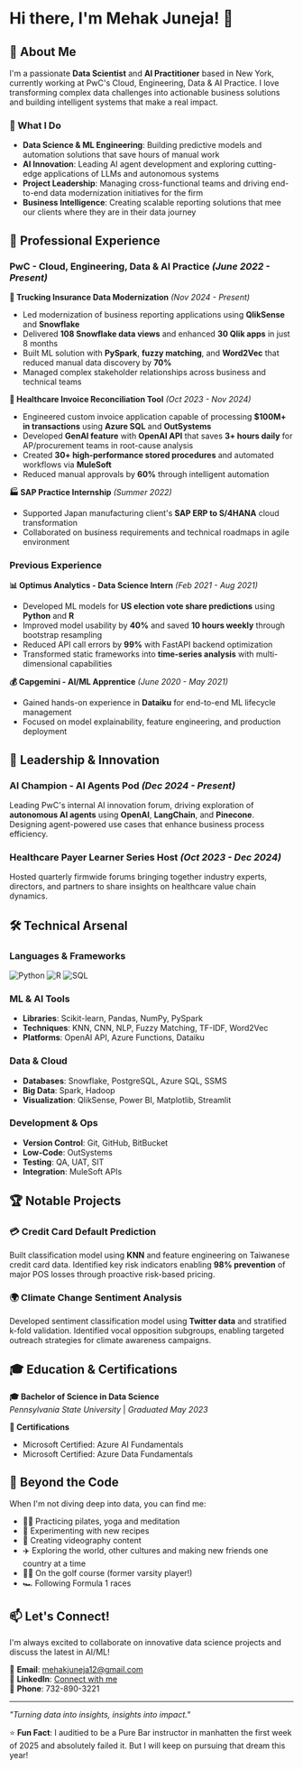 # Hi there, I'm Mehak Juneja! 👋

## 🚀 About Me

I'm a passionate **Data Scientist** and **AI Practitioner** based in New York, currently working at PwC's Cloud, Engineering, Data & AI Practice. I love transforming complex data challenges into actionable business solutions and building intelligent systems that make a real impact.

### 🎯 What I Do
- **Data Science & ML Engineering**: Building predictive models and automation solutions that save hours of manual work
- **AI Innovation**: Leading AI agent development and exploring cutting-edge applications of LLMs and autonomous systems
- **Project Leadership**: Managing cross-functional teams and driving end-to-end data modernization initiatives for the firm
- **Business Intelligence**: Creating scalable reporting solutions that mee our clients where they are in their data journey

## 💼 Professional Experience

### PwC - Cloud, Engineering, Data & AI Practice *(June 2022 - Present)*

**🚛 Trucking Insurance Data Modernization** *(Nov 2024 - Present)*
- Led modernization of business reporting applications using **QlikSense** and **Snowflake**
- Delivered **108 Snowflake data views** and enhanced **30 Qlik apps** in just 8 months
- Built ML solution with **PySpark**, **fuzzy matching**, and **Word2Vec** that reduced manual data discovery by **70%**
- Managed complex stakeholder relationships across business and technical teams

**🏥 Healthcare Invoice Reconciliation Tool** *(Oct 2023 - Nov 2024)*
- Engineered custom invoice application capable of processing **$100M+ in transactions** using **Azure SQL** and **OutSystems**
- Developed **GenAI feature** with **OpenAI API** that saves **3+ hours daily** for AP/procurement teams in root-cause analysis
- Created **30+ high-performance stored procedures** and automated workflows via **MuleSoft**
- Reduced manual approvals by **60%** through intelligent automation

**🏭 SAP Practice Internship** *(Summer 2022)*
- Supported Japan manufacturing client's **SAP ERP to S/4HANA** cloud transformation
- Collaborated on business requirements and technical roadmaps in agile environment

### Previous Experience

**📊 Optimus Analytics - Data Science Intern** *(Feb 2021 - Aug 2021)*
- Developed ML models for **US election vote share predictions** using **Python** and **R**
- Improved model usability by **40%** and saved **10 hours weekly** through bootstrap resampling
- Reduced API call errors by **99%** with FastAPI backend optimization
- Transformed static frameworks into **time-series analysis** with multi-dimensional capabilities

**💰 Capgemini - AI/ML Apprentice** *(June 2020 - May 2021)*
- Gained hands-on experience in **Dataiku** for end-to-end ML lifecycle management
- Focused on model explainability, feature engineering, and production deployment

## 🎤 Leadership & Innovation

### AI Champion - AI Agents Pod *(Dec 2024 - Present)*
Leading PwC's internal AI innovation forum, driving exploration of **autonomous AI agents** using **OpenAI**, **LangChain**, and **Pinecone**. Designing agent-powered use cases that enhance business process efficiency.

### Healthcare Payer Learner Series Host *(Oct 2023 - Dec 2024)*
Hosted quarterly firmwide forums bringing together industry experts, directors, and partners to share insights on healthcare value chain dynamics.

## 🛠️ Technical Arsenal

### **Languages & Frameworks**
![Python](https://img.shields.io/badge/-Python-3776AB?style=flat-square&logo=python&logoColor=white)
![R](https://img.shields.io/badge/-R-276DC3?style=flat-square&logo=r&logoColor=white)
![SQL](https://img.shields.io/badge/-SQL-4479A1?style=flat-square&logo=mysql&logoColor=white)

### **ML & AI Tools**
- **Libraries**: Scikit-learn, Pandas, NumPy, PySpark
- **Techniques**: KNN, CNN, NLP, Fuzzy Matching, TF-IDF, Word2Vec
- **Platforms**: OpenAI API, Azure Functions, Dataiku

### **Data & Cloud**
- **Databases**: Snowflake, PostgreSQL, Azure SQL, SSMS
- **Big Data**: Spark, Hadoop
- **Visualization**: QlikSense, Power BI, Matplotlib, Streamlit

### **Development & Ops**
- **Version Control**: Git, GitHub, BitBucket
- **Low-Code**: OutSystems
- **Testing**: QA, UAT, SIT
- **Integration**: MuleSoft APIs

## 🏆 Notable Projects

### 💳 Credit Card Default Prediction
Built classification model using **KNN** and feature engineering on Taiwanese credit card data. Identified key risk indicators enabling **98% prevention** of major POS losses through proactive risk-based pricing.

### 🌍 Climate Change Sentiment Analysis
Developed sentiment classification model using **Twitter data** and stratified k-fold validation. Identified vocal opposition subgroups, enabling targeted outreach strategies for climate awareness campaigns.

## 🎓 Education & Certifications

**🎓 Bachelor of Science in Data Science**  
*Pennsylvania State University* | *Graduated May 2023*

**📜 Certifications**
- Microsoft Certified: Azure AI Fundamentals
- Microsoft Certified: Azure Data Fundamentals

## 🌟 Beyond the Code

When I'm not diving deep into data, you can find me:
- 🧘‍♀️ Practicing pilates, yoga and meditation
- 🍳 Experimenting with new recipes
- 🎥 Creating videography content
- ✈️ Exploring the world, other cultures and making new friends one country at a time
- 🏌️‍♀️ On the golf course (former varsity player!)
- 🏎️ Following Formula 1 races

## 📫 Let's Connect!

I'm always excited to collaborate on innovative data science projects and discuss the latest in AI/ML!

📧 **Email**: mehakjuneja12@gmail.com  
💼 **LinkedIn**: [Connect with me](https://linkedin.com/in/mehakjuneja)  
📱 **Phone**: 732-890-3221

---

*"Turning data into insights, insights into impact."*

⭐ **Fun Fact**: I auditied to be a Pure Bar instructor in manhatten the first week of 2025 and absolutely failed it. But I will keep on pursuing that dream this year!
